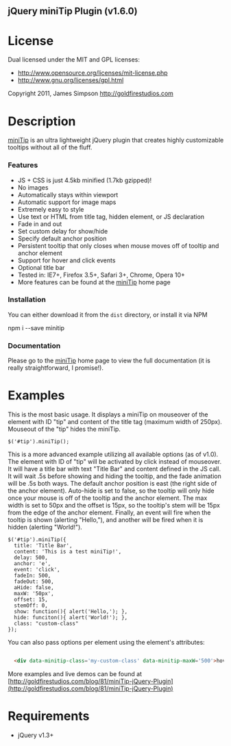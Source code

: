 jQuery miniTip Plugin (v1.6.0)
---------------------

License
========
Dual licensed under the MIT and GPL licenses:

* http://www.opensource.org/licenses/mit-license.php
* http://www.gnu.org/licenses/gpl.html

Copyright 2011, James Simpson
http://goldfirestudios.com

Description
===========
[miniTip](http://goldfirestudios.com/blog/81/miniTip-jQuery-Plugin) is an ultra lightweight jQuery plugin that creates highly customizable tooltips without all of the fluff.

### Features  ###

* JS + CSS is just 4.5kb minified (1.7kb gzipped)!
* No images
* Automatically stays within viewport
* Automatic support for image maps
* Extremely easy to style
* Use text or HTML from title tag, hidden element, or JS declaration
* Fade in and out
* Set custom delay for show/hide
* Specify default anchor position
* Persistent tooltip that only closes when mouse moves off of tooltip and anchor element
* Support for hover and click events
* Optional title bar
* Tested in: IE7+, Firefox 3.5+, Safari 3+, Chrome, Opera 10+
* More features can be found at the [miniTip](http://goldfirestudios.com/blog/81/miniTip-jQuery-Plugin) home page

### Installation ###

You can either download it from the `dist` directory, or install it via NPM

  npm i --save minitip

### Documentation ###

Please go to the [miniTip](http://goldfirestudios.com/blog/81/miniTip-jQuery-Plugin) home page to view the full documentation (it is really straightforward, I promise!).

Examples
========
This is the most basic usage. It displays a miniTip on mouseover of the element with ID "tip" and content of the title tag (maximum width of 250px). Mouseout of the "tip" hides the miniTip.

    $('#tip').miniTip();

This is a more advanced example utilizing all available options (as of v1.0). The element with ID of "tip" will be activated by click instead of mouseover. It will have a title bar with text "Title Bar" and content defined in the JS call. It will wait .5s before showing and hiding the tooltip, and the fade animation will be .5s both ways. The default anchor position is east (the right side of the anchor element). Auto-hide is set to false, so the tooltip will only hide once your mouse is off of the tooltip and the anchor element. The max width is set to 50px and the offset is 15px, so the tooltip's stem will be 15px from the edge of the anchor element. Finally, an event will fire when the tooltip is shown (alerting "Hello,"), and another will be fired when it is hidden (alerting "World!").

    $('#tip').miniTip({
      title: 'Title Bar',
      content: 'This is a test miniTip!',
      delay: 500,
      anchor: 'e',
      event: 'click',
      fadeIn: 500,
      fadeOut: 500,
      aHide: false,
      maxW: '50px',
      offset: 15,
      stemOff: 0,
      show: function(){ alert('Hello,'); },
      hide: funciton(){ alert('World!'); },
      class: "custom-class"
    });

You can also pass options per element using the element's attributes:

```html

  <div data-minitip-class='my-custom-class' data-minitip-maxW='500'>hover me</div>

```

More examples and live demos can be found at [http://goldfirestudios.com/blog/81/miniTip-jQuery-Plugin](http://goldfirestudios.com/blog/81/miniTip-jQuery-Plugin)

Requirements
============
* jQuery v1.3+